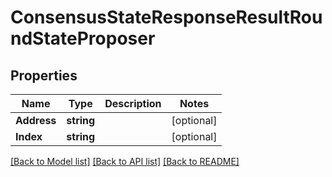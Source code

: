 # ConsensusStateResponseResultRoundStateProposer

## Properties

Name | Type | Description | Notes
------------ | ------------- | ------------- | -------------
**Address** | **string** |  | [optional] 
**Index** | **string** |  | [optional] 

[[Back to Model list]](../README.md#documentation-for-models) [[Back to API list]](../README.md#documentation-for-api-endpoints) [[Back to README]](../README.md)


